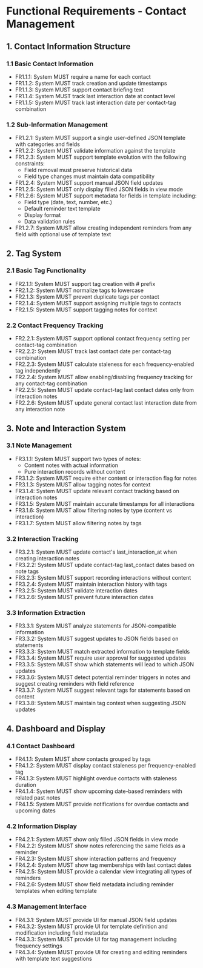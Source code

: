 # Functional Requirements - Contact Management

## 1. Contact Information Structure

### 1.1 Basic Contact Information
- FR1.1.1: System MUST require a name for each contact
- FR1.1.2: System MUST track creation and update timestamps
- FR1.1.3: System MUST support contact briefing text
- FR1.1.4: System MUST track last interaction date at contact level
- FR1.1.5: System MUST track last interaction date per contact-tag combination

### 1.2 Sub-Information Management
- FR1.2.1: System MUST support a single user-defined JSON template with categories and fields
- FR1.2.2: System MUST validate information against the template
- FR1.2.3: System MUST support template evolution with the following constraints:
  - Field removal must preserve historical data
  - Field type changes must maintain data compatibility
- FR1.2.4: System MUST support manual JSON field updates
- FR1.2.5: System MUST only display filled JSON fields in view mode
- FR1.2.6: System MUST support metadata for fields in template including:
  - Field type (date, text, number, etc.)
  - Default reminder text template
  - Display format
  - Data validation rules
- FR1.2.7: System MUST allow creating independent reminders from any field with optional use of template text

## 2. Tag System

### 2.1 Basic Tag Functionality
- FR2.1.1: System MUST support tag creation with # prefix
- FR2.1.2: System MUST normalize tags to lowercase
- FR2.1.3: System MUST prevent duplicate tags per contact
- FR2.1.4: System MUST support assigning multiple tags to contacts
- FR2.1.5: System MUST support tagging notes for context

### 2.2 Contact Frequency Tracking
- FR2.2.1: System MUST support optional contact frequency setting per contact-tag combination
- FR2.2.2: System MUST track last contact date per contact-tag combination
- FR2.2.3: System MUST calculate staleness for each frequency-enabled tag independently
- FR2.2.4: System MUST allow enabling/disabling frequency tracking for any contact-tag combination
- FR2.2.5: System MUST update contact-tag last contact dates only from interaction notes
- FR2.2.6: System MUST update general contact last interaction date from any interaction note

## 3. Note and Interaction System

### 3.1 Note Management
- FR3.1.1: System MUST support two types of notes:
  - Content notes with actual information
  - Pure interaction records without content
- FR3.1.2: System MUST require either content or interaction flag for notes
- FR3.1.3: System MUST allow tagging notes for context
- FR3.1.4: System MUST update relevant contact tracking based on interaction notes
- FR3.1.5: System MUST maintain accurate timestamps for all interactions
- FR3.1.6: System MUST allow filtering notes by type (content vs interaction)
- FR3.1.7: System MUST allow filtering notes by tags

### 3.2 Interaction Tracking
- FR3.2.1: System MUST update contact's last_interaction_at when creating interaction notes
- FR3.2.2: System MUST update contact-tag last_contact dates based on note tags
- FR3.2.3: System MUST support recording interactions without content
- FR3.2.4: System MUST maintain interaction history with tags
- FR3.2.5: System MUST validate interaction dates
- FR3.2.6: System MUST prevent future interaction dates

### 3.3 Information Extraction
- FR3.3.1: System MUST analyze statements for JSON-compatible information
- FR3.3.2: System MUST suggest updates to JSON fields based on statements
- FR3.3.3: System MUST match extracted information to template fields
- FR3.3.4: System MUST require user approval for suggested updates
- FR3.3.5: System MUST show which statements will lead to which JSON updates
- FR3.3.6: System MUST detect potential reminder triggers in notes and suggest creating reminders with field reference
- FR3.3.7: System MUST suggest relevant tags for statements based on content
- FR3.3.8: System MUST maintain tag context when suggesting JSON updates

## 4. Dashboard and Display

### 4.1 Contact Dashboard
- FR4.1.1: System MUST show contacts grouped by tags
- FR4.1.2: System MUST display contact staleness per frequency-enabled tag
- FR4.1.3: System MUST highlight overdue contacts with staleness duration
- FR4.1.4: System MUST show upcoming date-based reminders with related past notes
- FR4.1.5: System MUST provide notifications for overdue contacts and upcoming dates

### 4.2 Information Display
- FR4.2.1: System MUST show only filled JSON fields in view mode
- FR4.2.2: System MUST show notes referencing the same fields as a reminder
- FR4.2.3: System MUST show interaction patterns and frequency
- FR4.2.4: System MUST show tag memberships with last contact dates
- FR4.2.5: System MUST provide a calendar view integrating all types of reminders
- FR4.2.6: System MUST show field metadata including reminder templates when editing template

### 4.3 Management Interface
- FR4.3.1: System MUST provide UI for manual JSON field updates
- FR4.3.2: System MUST provide UI for template definition and modification including field metadata
- FR4.3.3: System MUST provide UI for tag management including frequency settings
- FR4.3.4: System MUST provide UI for creating and editing reminders with template text suggestions
